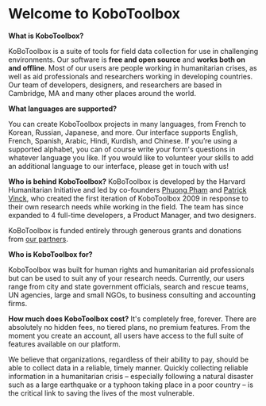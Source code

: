 # Welcome to KoboToolbox

**What is KoboToolbox?**

KoBoToolbox is a suite of tools for field data collection for use in challenging environments. Our software is **free and open source** and **works both on and offline**. Most of our users are people working in humanitarian crises, as well as aid professionals and researchers working in developing countries. Our team of developers, designers, and researchers are based in Cambridge, MA and many other places around the world. 

**What languages are supported?**

You can create KoboToolbox projects in many languages, from French to Korean, Russian, Japanese, and more. Our interface supports English, French, Spanish, Arabic, Hindi, Kurdish, and Chinese. If you’re using a supported alphabet, you can of course write your form's questions in whatever language you like. If you would like to volunteer your skills to add an additional language to our interface, please get in touch with us!

**Who is behind KoboToolbox?**
KoBoToolbox is developed by the Harvard Humanitarian Initiative and led by co-founders [Phuong Pham](http://hhi.harvard.edu/people/phuong-pham) and [Patrick Vinck](http://hhi.harvard.edu/people/patrick-vinck), who created the first iteration of KoboToolbox 2009 in response to their own research needs while working in the field. The team has since expanded to 4 full-time developers, a Product Manager, and two designers.

KoBoToolbox is funded entirely through generous grants and donations from [our partners](https://www.kobotoolbox.org/#partners). 

**Who is KoboToolbox for?**

KoboToolbox was built for human rights and humanitarian aid professionals but can be used to suit any of your research needs. Currently, our users range from city and state government officials, search and rescue teams, UN agencies, large and small NGOs, to business consulting and accounting firms. 

**How much does KoboToolbox cost?**
It's completely free, forever. There are absolutely no hidden fees, no tiered plans, no premium features. From the moment you create an account, all users have access to the full suite of features available on our platform.

We believe that organizations, regardless of their ability to pay, should be able to collect data in a reliable, timely manner. Quickly collecting reliable information in a humanitarian crisis – especially following a natural disaster such as a large earthquake or a typhoon taking place in a poor country – is the critical link to saving the lives of the most vulnerable. 
